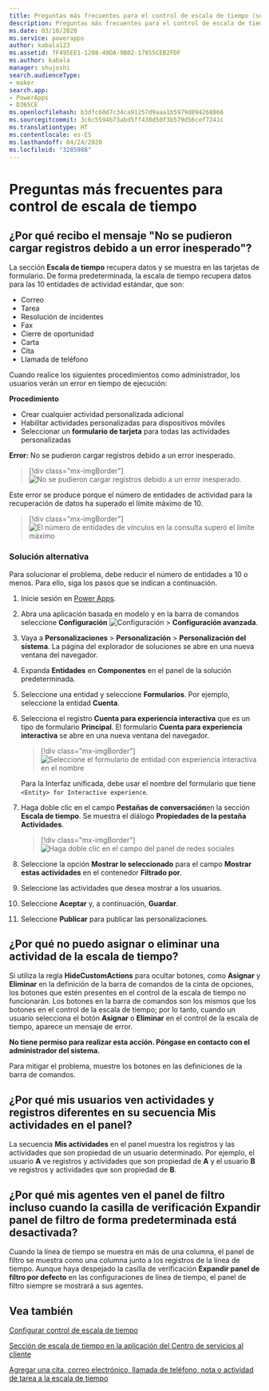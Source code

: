 ```yaml
---
title: Preguntas más frecuentes para el control de escala de tiempo (sección) en Power Apps | MicrosoftDocs
description: Preguntas más frecuentes para el control de escala de tiempo (sección) en Power Apps
ms.date: 03/10/2020
ms.service: powerapps
author: kabala123
ms.assetid: 7F495EE1-1208-49DA-9B02-17855CEB2FDF
ms.author: kabala
manager: shujoshi
search.audienceType:
- maker
search.app:
- PowerApps
- D365CE
ms.openlocfilehash: b3dfc60d7c34ca91257d9aaa1b5979d894268866
ms.sourcegitcommit: 3c6c5594b73abd5ff438d50f3b579d56cef7241c
ms.translationtype: HT
ms.contentlocale: es-ES
ms.lasthandoff: 04/24/2020
ms.locfileid: "3285988"
---
```

# <a name="faqs-for-timeline-control"></a>Preguntas más frecuentes para control de escala de tiempo

## <a name="why-do-i-receive-the-message-records-could-not-be-loaded-because-of-unexpected-error"></a>¿Por qué recibo el mensaje "No se pudieron cargar registros debido a un error inesperado"?

La sección **Escala de tiempo** recupera datos y se muestra en las tarjetas de formulario. De forma predeterminada, la escala de tiempo recupera datos para las 10 entidades de actividad estándar, que son:

-    Correo
-    Tarea
-    Resolución de incidentes
-    Fax
-    Cierre de oportunidad
-    Carta
-    Cita
-    Llamada de teléfono

Cuando realice los siguientes procedimientos como administrador, los usuarios verán un error en tiempo de ejecución:

**Procedimiento**
-    Crear cualquier actividad personalizada adicional
-    Habilitar actividades personalizadas para dispositivos móviles
-    Seleccionar un **formulario de tarjeta** para todas las actividades personalizadas 

**Error:** No se pudieron cargar registros debido a un error inesperado.

   > [!div class="mx-imgBorder"] 
   > ![No se pudieron cargar registros debido a un error inesperado.](media/timeline-error1.png "No se pudieron cargar registros debido a un error inesperado.")

Este error se produce porque el número de entidades de actividad para la recuperación de datos ha superado el límite máximo de 10.

   > [!div class="mx-imgBorder"] 
   > ![El número de entidades de vínculos en la consulta superó el límite máximo](media/timeline-error2.png "[El número de entidades de vínculos en la consulta superó el límite máximo")

### <a name="workaround"></a>Solución alternativa

Para solucionar el problema, debe reducir el número de entidades a 10 o menos. Para ello, siga los pasos que se indican a continuación.

1.  Inicie sesión en [Power Apps](https://make.powerapps.com/?utm_source=padocs&utm_medium=linkinadoc&utm_campaign=referralsfromdoc).

2.  Abra una aplicación basada en modelo y en la barra de comandos seleccione **Configuración** ![Configuración](../model-driven-apps/media/powerapps-gear.png) > **Configuración avanzada**.

3.   Vaya a **Personalizaciones** > **Personalización** > **Personalización del sistema**. La página del explorador de soluciones se abre en una nueva ventana del navegador.

4.   Expanda **Entidades** en **Componentes** en el panel de la solución predeterminada.

5.   Seleccione una entidad y seleccione **Formularios**. Por ejemplo, seleccione la entidad **Cuenta**.

6.   Selecciona el registro **Cuenta para experiencia interactiva** que es un tipo de formulario **Principal**. El formulario **Cuenta para experiencia interactiva** se abre en una nueva ventana del navegador.

      > [!div class="mx-imgBorder"] 
      > ![Seleccione el formulario de entidad con experiencia interactiva en el nombre](media/account-interactive-experience.png "Seleccione el formulario de entidad con experiencia interactiva en el nombre")

      Para la Interfaz unificada, debe usar el nombre del formulario que tiene `<Entity> for Interactive experience`.

7.    Haga doble clic en el campo **Pestañas de conversación**en la sección **Escala de tiempo**. Se muestra el diálogo **Propiedades de la pestaña Actividades**.

      > [!div class="mx-imgBorder"] 
      > ![Haga doble clic en el campo del panel de redes sociales](media/timeline-conversation-tabs-field.png "Haga doble clic en el campo del panel de redes sociales")  

8.    Seleccione la opción **Mostrar lo seleccionado** para el campo **Mostrar estas actividades** en el contenedor **Filtrado por**.

9.    Seleccione las actividades que desea mostrar a los usuarios.

10.    Seleccione **Aceptar** y, a continuación, **Guardar**.

11.    Seleccione **Publicar** para publicar las personalizaciones.


## <a name="why-i-cant-assign-or-delete-an-activity-from-the-timeline"></a>¿Por qué no puedo asignar o eliminar una actividad de la escala de tiempo?

Si utiliza la regla **HideCustomActions** para ocultar botones, como **Asignar** y **Eliminar** en la definición de la barra de comandos de la cinta de opciones, los botones que estén presentes en el control de la escala de tiempo no funcionarán. Los botones en la barra de comandos son los mismos que los botones en el control de la escala de tiempo; por lo tanto, cuando un usuario selecciona el botón **Asignar** o **Eliminar** en el control de la escala de tiempo, aparece un mensaje de error.

**No tiene permiso para realizar esta acción. Póngase en contacto con el administrador del sistema.**

Para mitigar el problema, muestre los botones en las definiciones de la barra de comandos.


## <a name="why-my-users-see-different-activities-and-records-in-their-my-activities-stream-in-the-dashboard"></a>¿Por qué mis usuarios ven actividades y registros diferentes en su secuencia Mis actividades en el panel?

La secuencia **Mis actividades** en el panel muestra los registros y las actividades que son propiedad de un usuario determinado. Por ejemplo, el usuario **A** ve registros y actividades que son propiedad de **A** y el usuario **B** ve registros y actividades que son propiedad de **B**.


## <a name="why-my-agents-see-the-filter-pane-even-when-the-expand-filter-pane-by-default-check-box-is-cleared"></a>¿Por qué mis agentes ven el panel de filtro incluso cuando la casilla de verificación Expandir panel de filtro de forma predeterminada está desactivada?

Cuando la línea de tiempo se muestra en más de una columna, el panel de filtro se muestra como una columna junto a los registros de la línea de tiempo. Aunque haya despejado la casilla de verificación **Expandir panel de filtro por defecto** en las configuraciones de línea de tiempo, el panel de filtro siempre se mostrará a sus agentes.

## <a name="see-also"></a>Vea también

[Configurar control de escala de tiempo](set-up-timeline-control.md)

[Sección de escala de tiempo en la aplicación del Centro de servicios al cliente](https://docs.microsoft.com/dynamics365/customer-service/customer-service-hub-user-guide-basics#timeline)

[Agregar una cita, correo electrónico, llamada de teléfono, nota o actividad de tarea a la escala de tiempo](../../user/add-activities.md)
